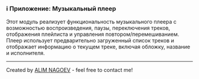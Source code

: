 ### ℹ️ Приложение: Музыкальный плеер

Этот модуль реализует функциональность музыкального плеера с возможностью
воспроизведения, паузы, переключения треков, отображения плейлиста и
управления повтором/перемешиванием. Плеер использует предварительно
загруженный список треков и отображает информацию о текущем треке,
включая обложку, название и исполнителя.

-----
Created by [ALIM NAGOEV](https://github.com/nagoev-id) - feel free to contact me!

